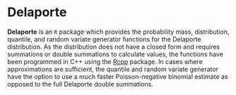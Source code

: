 # Delaporte

**Delaporte** is an `R` package which provides the probability mass, distribution, quantile, and random variate generator functions for the Delaporte distribution. As the distribution does not have a closed form and requires summations or double summations to calculate values, the functions have been programmed in C++ using the [Rcpp](http://cran.r-project.org/web/packages/Rcpp/index.html) package. In cases where approximations are sufficient, the quantile and random variate generator have the option to use a much faster Poisson-negative binomial estimate as opposed to the full Delaporte double summations.